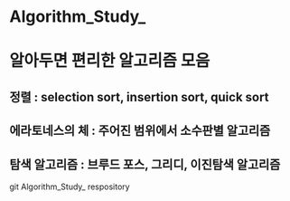 # Algorithm_Study_
# 알아두면 편리한 알고리즘 모음
## 정렬 : selection sort, insertion sort, quick sort
## 에라토네스의 체 : 주어진 범위에서 소수판별 알고리즘
## 탐색 알고리즘 : 브루드 포스, 그리디, 이진탐색 알고리즘
git Algorithm_Study_ respository
